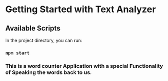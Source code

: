 # Getting Started with Text Analyzer

## Available Scripts

In the project directory, you can run:

### `npm start`

### This is a word counter Application with a special Functionality of Speaking the words back to us.